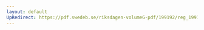 ```yaml
---
layout: default
UpRedirect: https://pdf.swedeb.se/riksdagen-volumeG-pdf/199192/reg_199192/reg_199192_0914.pdf
---
```

